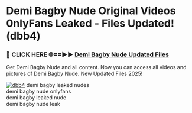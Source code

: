 # Demi Bagby Nude Original Videos 0nlyFans Leaked - Files Updated! (dbb4)

<h3>🔴 CLICK HERE 🌐==►► <a href="https://tinyurl.com/yrmya6cz" rel="nofollow">Demi Bagby Nude Updated Files</a></h3>

Get Demi Bagby Nude and all content. Now you can access all videos and pictures of Demi Bagby Nude. New Updated Files 2025!

[![dbb4](https://i.imgur.com/FMdXYCs.gif)](https://tinyurl.com/yrmya6cz)
demi bagby leaked nudes<br>
demi bagby nude onlyfans<br>
demi bagby leaked nude<br>
demi bagby nude leak
